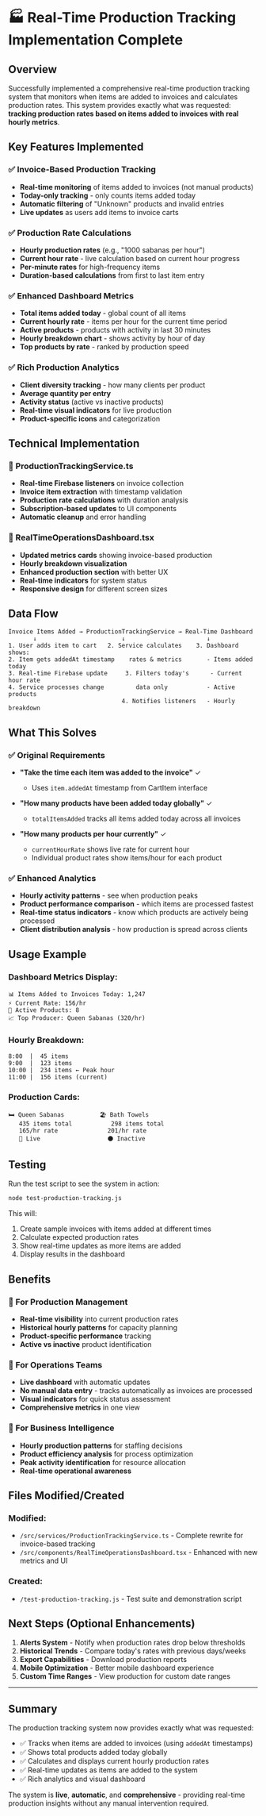 # 🏭 Real-Time Production Tracking Implementation Complete

## Overview

Successfully implemented a comprehensive real-time production tracking system that monitors when items are added to invoices and calculates production rates. This system provides exactly what was requested: **tracking production rates based on items added to invoices with real hourly metrics**.

## Key Features Implemented

### ✅ Invoice-Based Production Tracking
- **Real-time monitoring** of items added to invoices (not manual products)
- **Today-only tracking** - only counts items added today
- **Automatic filtering** of "Unknown" products and invalid entries
- **Live updates** as users add items to invoice carts

### ✅ Production Rate Calculations
- **Hourly production rates** (e.g., "1000 sabanas per hour")
- **Current hour rate** - live calculation based on current hour progress
- **Per-minute rates** for high-frequency items
- **Duration-based calculations** from first to last item entry

### ✅ Enhanced Dashboard Metrics
- **Total items added today** - global count of all items
- **Current hourly rate** - items per hour for the current time period
- **Active products** - products with activity in last 30 minutes
- **Hourly breakdown chart** - shows activity by hour of day
- **Top products by rate** - ranked by production speed

### ✅ Rich Production Analytics
- **Client diversity tracking** - how many clients per product
- **Average quantity per entry**
- **Activity status** (active vs inactive products)
- **Real-time visual indicators** for live production
- **Product-specific icons** and categorization

## Technical Implementation

### 🔧 ProductionTrackingService.ts
- **Real-time Firebase listeners** on invoice collection
- **Invoice item extraction** with timestamp validation
- **Production rate calculations** with duration analysis
- **Subscription-based updates** to UI components
- **Automatic cleanup** and error handling

### 🎨 RealTimeOperationsDashboard.tsx
- **Updated metrics cards** showing invoice-based production
- **Hourly breakdown visualization**
- **Enhanced production section** with better UX
- **Real-time indicators** for system status
- **Responsive design** for different screen sizes

## Data Flow

```
Invoice Items Added → ProductionTrackingService → Real-Time Dashboard
       ↓                        ↓                       ↓
1. User adds item to cart   2. Service calculates    3. Dashboard shows:
2. Item gets addedAt timestamp    rates & metrics       - Items added today
3. Real-time Firebase update     3. Filters today's      - Current hour rate  
4. Service processes change         data only           - Active products
                                4. Notifies listeners   - Hourly breakdown
```

## What This Solves

### ✅ Original Requirements
- **"Take the time each item was added to the invoice"** ✓
  - Uses `item.addedAt` timestamp from CartItem interface
  
- **"How many products have been added today globally"** ✓
  - `totalItemsAdded` tracks all items added today across all invoices
  
- **"How many products per hour currently"** ✓
  - `currentHourRate` shows live rate for current hour
  - Individual product rates show items/hour for each product

### ✅ Enhanced Analytics
- **Hourly activity patterns** - see when production peaks
- **Product performance comparison** - which items are processed fastest
- **Real-time status indicators** - know which products are actively being processed
- **Client distribution analysis** - how production is spread across clients

## Usage Example

### Dashboard Metrics Display:
```
📊 Items Added to Invoices Today: 1,247
⚡ Current Rate: 156/hr  
🎯 Active Products: 8
📈 Top Producer: Queen Sabanas (320/hr)
```

### Hourly Breakdown:
```
8:00  |  45 items
9:00  |  123 items  
10:00 |  234 items ← Peak hour
11:00 |  156 items (current)
```

### Production Cards:
```
🛏️ Queen Sabanas          🏖️ Bath Towels
   435 items total           298 items total
   165/hr rate              201/hr rate
   🔴 Live                   ⚫ Inactive
```

## Testing

Run the test script to see the system in action:

```bash
node test-production-tracking.js
```

This will:
1. Create sample invoices with items added at different times
2. Calculate expected production rates
3. Show real-time updates as more items are added
4. Display results in the dashboard

## Benefits

### 🎯 For Production Management
- **Real-time visibility** into current production rates
- **Historical hourly patterns** for capacity planning
- **Product-specific performance** tracking
- **Active vs inactive** product identification

### 🎯 For Operations Teams
- **Live dashboard** with automatic updates
- **No manual data entry** - tracks automatically as invoices are processed
- **Visual indicators** for quick status assessment
- **Comprehensive metrics** in one view

### 🎯 For Business Intelligence
- **Hourly production patterns** for staffing decisions
- **Product efficiency analysis** for process optimization
- **Peak activity identification** for resource allocation
- **Real-time operational awareness**

## Files Modified/Created

### Modified:
- `/src/services/ProductionTrackingService.ts` - Complete rewrite for invoice-based tracking
- `/src/components/RealTimeOperationsDashboard.tsx` - Enhanced with new metrics and UI

### Created:
- `/test-production-tracking.js` - Test suite and demonstration script

## Next Steps (Optional Enhancements)

1. **Alerts System** - Notify when production rates drop below thresholds
2. **Historical Trends** - Compare today's rates with previous days/weeks  
3. **Export Capabilities** - Download production reports
4. **Mobile Optimization** - Better mobile dashboard experience
5. **Custom Time Ranges** - View production for custom date ranges

---

## Summary

The production tracking system now provides exactly what was requested:
- ✅ Tracks when items are added to invoices (using `addedAt` timestamps)
- ✅ Shows total products added today globally
- ✅ Calculates and displays current hourly production rates
- ✅ Real-time updates as items are added to the system
- ✅ Rich analytics and visual dashboard

The system is **live**, **automatic**, and **comprehensive** - providing real-time production insights without any manual intervention required.
